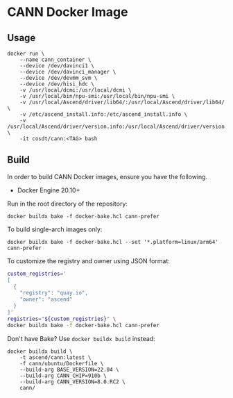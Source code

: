 # CANN Docker Image

## Usage

```docker
docker run \
    --name cann_container \
    --device /dev/davinci1 \
    --device /dev/davinci_manager \
    --device /dev/devmm_svm \
    --device /dev/hisi_hdc \
    -v /usr/local/dcmi:/usr/local/dcmi \
    -v /usr/local/bin/npu-smi:/usr/local/bin/npu-smi \
    -v /usr/local/Ascend/driver/lib64/:/usr/local/Ascend/driver/lib64/ \
    -v /etc/ascend_install.info:/etc/ascend_install.info \
    -v /usr/local/Ascend/driver/version.info:/usr/local/Ascend/driver/version.info \
    -it cosdt/cann:<TAG> bash
```

## Build

In order to build CANN Docker images, ensure you have the following.

- Docker Engine 20.10+

Run in the root directory of the repository:

```docker
docker buildx bake -f docker-bake.hcl cann-prefer
```

To build single-arch images only:

```docker
docker buildx bake -f docker-bake.hcl --set '*.platform=linux/arm64' cann-prefer
```

To customize the registry and owner using JSON format:

```bash
custom_registries='
[
  {
    "registry": "quay.io",
    "owner": "ascend"
  }
]'
registries="${custom_registries}" \
docker buildx bake -f docker-bake.hcl cann-prefer
```

Don't have Bake? Use `docker buildx build` instead:

```docker
docker buildx build \
    -t ascend/cann:latest \
    -f cann/ubuntu/Dockerfile \
    --build-arg BASE_VERSION=22.04 \
    --build-arg CANN_CHIP=910b \
    --build-arg CANN_VERSION=8.0.RC2 \
    cann/
```
